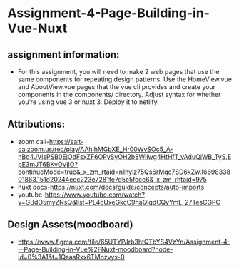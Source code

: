 # Assignment-4-Page-Building-in-Vue-Nuxt

## assignment information:
* For this assignment, you will need to make 2 web pages that use the same components for repeating design patterns. Use the HomeView.vue and AboutView.vue pages that the vue cli provides and create your components in the components/ directory. Adjust syntax for whether you’re using vue 3 or nuxt 3. Deploy it to netlify.

## Attributions:
* zoom call-https://sait-ca.zoom.us/rec/play/AAhihMGbXE_Hr00WvSOc5_A-hBd4JVlsPSB0EjOdFsxZF6OPySyOH2b8Wilwg4HtHfT_vAduQjWB_TyS.EpE3mJT6BKvOVjlO?continueMode=true&_x_zm_rtaid=n1hylz75Qs6rMqc7SD6kZw.1669833801863.151d20244ecc223e7281fe7d5c5fccc6&_x_zm_rhtaid=975
*  nuxt docs-https://nuxt.com/docs/guide/concepts/auto-imports
*  youtube-https://www.youtube.com/watch?v=GBdO5myZNsQ&list=PL4cUxeGkcC9haQlqdCQyYmL_27TesCGPC

## Design Assets(moodboard)
* https://www.figma.com/file/65UTYPJrb3htQTbYS4VzYn/Assignment-4---Page-Building-in-Vue%2FNuxt-moodboard?node-id=0%3A1&t=1QaasRxx6TMnzvyx-0
